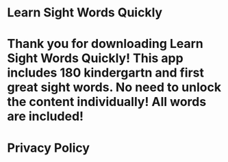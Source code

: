 # Learn Sight Words Quickly

# Thank you for downloading Learn Sight Words Quickly! This app includes 180 kindergartn and first great sight words. No need to unlock the content individually! All words are included!

# Privacy Policy


